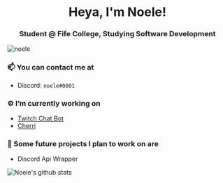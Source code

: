 <h1 align="center">Heya, I'm Noele!</h1>
<h3 align="center">Student @ Fife College, Studying Software Development</h3>
<p align="left"> <img src="https://komarev.com/ghpvc/?username=noele" alt="noele" /> </p>

### 📫 You can contact me at
  - Discord: `noele#0001`

### ⚙️ I’m currently working on
  - [Twitch Chat Bot](https://github.com/Noele/Twitch-Chat-Bot)
  - [Cherri](https://github.com/Noele/Cherri)

### 🚀 Some future projects I plan to work on are
  - Discord Api Wrapper
  

![Noele's github stats](https://github-readme-stats.vercel.app/api?username=noele&hide=stars,issues)
